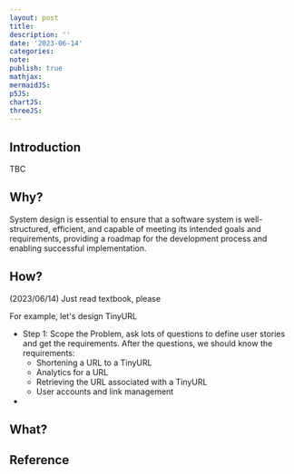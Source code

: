 ```yaml
---
layout: post
title:
description: ''
date: '2023-06-14'
categories:
note:
publish: true
mathjax:
mermaidJS:
p5JS:
chartJS:
threeJS:
---
```


## Introduction

TBC

## Why?

System design is essential to ensure that a software system is well-structured, efficient, and capable of meeting its intended goals and requirements, providing a roadmap for the development process and enabling successful implementation.

## How?

(2023/06/14) Just read textbook, please

For example, let's design TinyURL

* Step 1: Scope the Problem, ask lots of questions to define user stories and get the requirements. After the questions, we should know the requirements:
  * Shortening a URL to a TinyURL
  * Analytics for a URL
  * Retrieving the URL associated with a TinyURL
  * User accounts and link management
* 

## What?

## Reference
